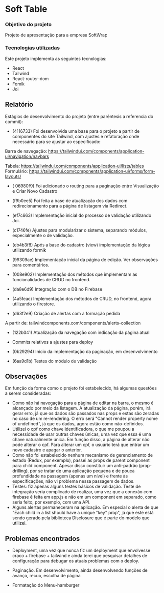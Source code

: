 # Soft Table

### Objetivo do projeto

Projeto de apresentação para a empresa SoftWrap

### Tecnologias utilizadas

Este projeto implementa as seguintes tecnologias:

- React
- Tailwind
- React-router-dom
- Fomik
- Joi

## Relatório

Estágios de desenvolvimento do projeto (entre parêntesis a referencia do commit):

- (4116733) Foi desenvolvida uma base para o projeto a partir de componentes do site Tailwind, com ajustes e refatoração onde necessário para se ajustar ao especificado:

Barra de navegação: https://tailwindui.com/components/application-ui/navigation/navbars

Tabela: https://tailwindui.com/components/application-ui/lists/tables
Formulário: https://tailwindui.com/components/application-ui/forms/form-layouts/

- ( 06980f9) Foi adicionado o routing para a paginação entre Visualização e Criar Novo Cadastro

- (f9b0ee5) Foi feita a base de atualização dos dados com redirecionamento para a página de listagem via Redirect.

- (ef7c663) Implementação inicial do processo de validação utilizando Joi.

- (c1746fe) Ajustes para modularizar o sistema, separando módulos, especialmente o de validação.

- (eb4b3f8) Após a base do cadastro (view) implementação da lógica utilizando formik

- (99309ae) Implementação inicial da página de edição. Ver observações para comentários.

- (008e902) Implementação dos métodos que implementam as funcionalidades de CRUD no frontend.

- (da8e6d9) Integração com o DB no Firebase

- (4a5feac) Implementação dos métodos de CRUD, no frontend, agora utilizando o firestore.

- (d63f2e9) Criação de alertas com a formação pedida

A partir de: tailwindcomponents.com/components/alerts-collection

- (122b041) Atualização da navegação com indicação da página atual

- Commits relativos a ajustes para deploy

- (0b29294) Início da implementação da paginação, em desenvolvimento

- (6aa9d1b) Testes do módulo de validação

## Observações

Em função da forma como o projeto foi estabelecido, há algumas questões a serem consideradas:

- Como não há navegação para a página de editar na barra, o mesmo é alcançado por meio da listagem. A atualização da página, porém, irá gerar erro, já que os dados são passados nas props e estas são zeradas no caso de um re-rendering. O erro será "Cannot render property nome of undefined", já que os dados, agora estão como não-definidos.
- Utilizei o cpf como chave identificadora, o que me poupou a necessidade de usar outras chaves únicas, uma vez que essa é uma chave naturalmente única. Em função disso, a página de alterar não pode alterar o cpf. Para alterar um cpf, o usuário terá que entrar um novo cadastro e apagar o anterior.
- Como não foi estabelecido nenhum mecanismo de gerenciamento de estado (Redux, por exemplo), passei as props de parent component para child component. Apesar disso constituir um anti-padrão (prop-drilling), por se tratar de uma aplicação pequena e de pouca profundidade na passagem (apenas um nível) e frente às especificações, não vi problema nessa passagem de dados.
- Testes: fiz apenas alguns testes básicos de validação. Teste de integração seria complicado de realizar, uma vez que a conexão com firebase é feita em app.js e não em um component em separado, como seria feito, por exemplo, com uma API.
- Alguns alertas permaneceram na aplicação. Em especial o alerta de que "Each child in a list should have a unique "key" prop", já que este está sendo gerado pela biblioteca Disclosure que é parte do modelo que utilizei.

## Problemas encontrados

- Deployment, uma vez que nunca fiz um deployment que envolvesse craco + firebase + tailwind e ainda terei que pesquisar detalhes de configuração para debugar os atuais problemas com o deploy.

- Paginação. Em desenvolvimento, ainda desenvolvendo funções de avanço, recuo, escolha de página

- Formatação do Menu-hamburger
